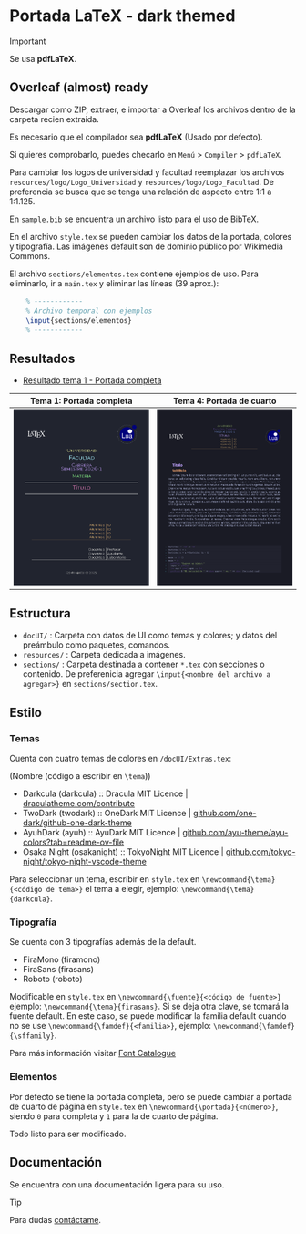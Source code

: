 # Portada LaTeX - dark themed

> [!IMPORTANT]
> Se usa **pdfLaTeX**.

## Overleaf (almost) ready

Descargar como ZIP, extraer, e importar a Overleaf los archivos dentro de la carpeta recien extraida.

Es necesario que el compilador sea **pdfLaTeX** (Usado por defecto).

Si quieres comprobarlo, puedes checarlo en `Menú` > `Compiler` > `pdfLaTeX`.

Para cambiar los logos de universidad y facultad reemplazar los archivos `resources/logo/Logo_Universidad` y `resources/logo/Logo_Facultad`. De preferencia se busca que se tenga una relación de aspecto entre 1:1 a 1:1.125.

En `sample.bib` se encuentra un archivo listo para el uso de BibTeX.

En el archivo `style.tex` se pueden cambiar los datos de la portada, colores y tipografía.
Las imágenes default son de dominio público por Wikimedia Commons.

El archivo `sections/elementos.tex` contiene ejemplos de uso. Para eliminarlo, ir a `main.tex` y eliminar las líneas (39 aprox.):

```latex
    % ------------
    % Archivo temporal con ejemplos
    \input{sections/elementos}
    % ------------
```

## Resultados

- [Resultado tema 1 - Portada completa](./output/out.pdf)

<table>
    <thead>
        <th>Tema 1: Portada completa</th>
        <th>Tema 4: Portada de cuarto</th>
    </thead>
    <tbody>
        <tr>
            <td><img src="./output/t1.png" alt="tema11_portadaCompleta" width="250"/></td>
            <td><img src="./output/t2.png" alt="tema2_portadaCuarto" width="250"/></td>
        </tr>
    </tbody>
</table>

## Estructura

- `docUI/` : Carpeta con datos de UI como temas y colores; y datos del preámbulo como paquetes, comandos.
- `resources/` : Carpeta dedicada a imágenes.
- `sections/` : Carpeta destinada a contener `*.tex` con secciones o contenido. De preferenicia agregar `\input{<nombre del archivo a agregar>}` en `sections/section.tex`.

## Estilo

### Temas

Cuenta con cuatro temas de colores en `/docUI/Extras.tex`:

(Nombre (código a escribir en `\tema`))

- Darkcula (darkcula) :: Dracula MIT Licence |  [draculatheme.com/contribute](https://draculatheme.com/contribute)
- TwoDark (twodark) :: OneDark MIT Licence | [github.com/one-dark/github-one-dark-theme](https://github.com/one-dark/github-one-dark-theme)
- AyuhDark (ayuh) :: AyuDark MIT Licence | [github.com/ayu-theme/ayu-colors?tab=readme-ov-file](https://github.com/ayu-theme/ayu-colors?tab=readme-ov-file)
- Osaka Night (osakanight) :: TokyoNight MIT Licence | [github.com/tokyo-night/tokyo-night-vscode-theme](https://github.com/tokyo-night/tokyo-night-vscode-theme)

Para seleccionar un tema, escribir en `style.tex` en `\newcommand{\tema}{<código de tema>}` el tema a elegir, ejemplo: `\newcommand{\tema}{darkcula}`.

### Tipografía

Se cuenta con 3 tipografías además de la default.

- FiraMono (firamono)
- FiraSans (firasans)
- Roboto (roboto)

Modificable en `style.tex` en `\newcommand{\fuente}{<código de fuente>}` ejemplo: `\newcommand{\tema}{firasans}`. Si se deja otra clave, se tomará la fuente default. En este caso, se puede modificar la familia default cuando no se use `\newcommand{\famdef}{<familia>}`, ejemplo: `\newcommand{\famdef}{\sffamily}`.

Para más información visitar [Font Catalogue](https://tug.org/FontCatalogue/allfonts.html)

### Elementos

Por defecto se tiene la portada completa, pero se puede cambiar a portada de cuarto de página en `style.tex` en `\newcommand{\portada}{<número>}`, siendo `0` para completa y `1` para la de cuarto de página.

Todo listo para ser modificado.

## Documentación

Se encuentra con una documentación ligera para su uso.

> [!TIP]
> Para dudas [contáctame](https://github.com/CCWebi).
